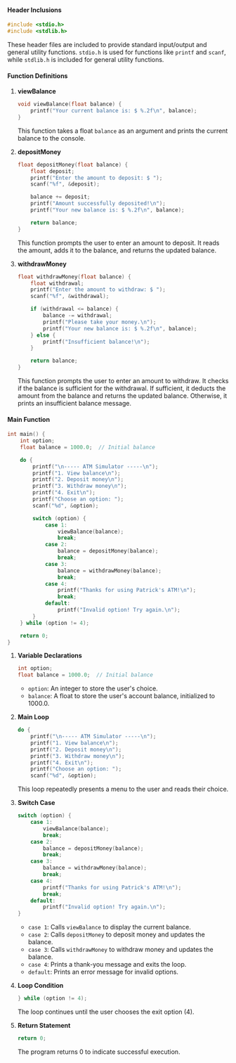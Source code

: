#### Header Inclusions
```c
#include <stdio.h>
#include <stdlib.h>
```
These header files are included to provide standard input/output and general utility functions. `stdio.h` is used for functions like `printf` and `scanf`, while `stdlib.h` is included for general utility functions.

#### Function Definitions

1. **viewBalance**
    ```c
    void viewBalance(float balance) {
        printf("Your current balance is: $ %.2f\n", balance);
    }
    ```
    This function takes a float `balance` as an argument and prints the current balance to the console.

2. **depositMoney**
    ```c
    float depositMoney(float balance) {
        float deposit;
        printf("Enter the amount to deposit: $ ");
        scanf("%f", &deposit);

        balance += deposit;
        printf("Amount successfully deposited!\n");
        printf("Your new balance is: $ %.2f\n", balance);

        return balance;
    }
    ```
    This function prompts the user to enter an amount to deposit. It reads the amount, adds it to the balance, and returns the updated balance.

3. **withdrawMoney**
    ```c
    float withdrawMoney(float balance) {
        float withdrawal;
        printf("Enter the amount to withdraw: $ ");
        scanf("%f", &withdrawal);

        if (withdrawal <= balance) {
            balance -= withdrawal;
            printf("Please take your money.\n");
            printf("Your new balance is: $ %.2f\n", balance);
        } else {
            printf("Insufficient balance!\n");
        }

        return balance;
    }
    ```
    This function prompts the user to enter an amount to withdraw. It checks if the balance is sufficient for the withdrawal. If sufficient, it deducts the amount from the balance and returns the updated balance. Otherwise, it prints an insufficient balance message.

#### Main Function

```c
int main() {
    int option;
    float balance = 1000.0;  // Initial balance

    do {
        printf("\n----- ATM Simulator -----\n");
        printf("1. View balance\n");
        printf("2. Deposit money\n");
        printf("3. Withdraw money\n");
        printf("4. Exit\n");
        printf("Choose an option: ");
        scanf("%d", &option);

        switch (option) {
            case 1:
                viewBalance(balance);
                break;
            case 2:
                balance = depositMoney(balance);
                break;
            case 3:
                balance = withdrawMoney(balance);
                break;
            case 4:
                printf("Thanks for using Patrick's ATM!\n");
                break;
            default:
                printf("Invalid option! Try again.\n");
        }
    } while (option != 4);

    return 0;
}
```

1. **Variable Declarations**
    ```c
    int option;
    float balance = 1000.0;  // Initial balance
    ```
    - `option`: An integer to store the user's choice.
    - `balance`: A float to store the user's account balance, initialized to 1000.0.

2. **Main Loop**
    ```c
    do {
        printf("\n----- ATM Simulator -----\n");
        printf("1. View balance\n");
        printf("2. Deposit money\n");
        printf("3. Withdraw money\n");
        printf("4. Exit\n");
        printf("Choose an option: ");
        scanf("%d", &option);
    ```
    This loop repeatedly presents a menu to the user and reads their choice.

3. **Switch Case**
    ```c
    switch (option) {
        case 1:
            viewBalance(balance);
            break;
        case 2:
            balance = depositMoney(balance);
            break;
        case 3:
            balance = withdrawMoney(balance);
            break;
        case 4:
            printf("Thanks for using Patrick's ATM!\n");
            break;
        default:
            printf("Invalid option! Try again.\n");
    }
    ```
    - `case 1`: Calls `viewBalance` to display the current balance.
    - `case 2`: Calls `depositMoney` to deposit money and updates the balance.
    - `case 3`: Calls `withdrawMoney` to withdraw money and updates the balance.
    - `case 4`: Prints a thank-you message and exits the loop.
    - `default`: Prints an error message for invalid options.

4. **Loop Condition**
    ```c
    } while (option != 4);
    ```
    The loop continues until the user chooses the exit option (4).

5. **Return Statement**
    ```c
    return 0;
    ```
    The program returns 0 to indicate successful execution.
